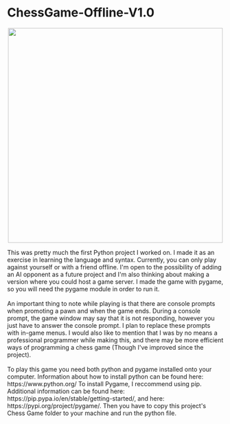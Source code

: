# ChessGame-Offline-V1.0
<p align="Center">
<img src="https://github.com/OrbitalCodeRock/ChessGame-Offline-V1.0/assets/37189245/95f9e83c-c5a9-4c88-8487-3b23ec98dc87" width="500" height="500">
</p>
<p>
This was pretty much the first Python project I worked on. I made it as an exercise in learning the language and syntax. Currently, you can only play against yourself or with a friend offline. I'm open to the possibility of adding an AI opponent as a future project and I'm also thinking about making a version where you could host a game server. I made the game with pygame, so you will need the pygame module in order to run it. 
</br></br>
An important thing to note while playing is that there are console prompts when promoting a pawn and when the game ends. During a console prompt, the game window may say that it is not responding, however you just have to answer the console prompt. I plan to replace these prompts with in-game menus. I would also like to mention that I was by no means a professional programmer while making this, and there may be more efficient ways of programming a chess game (Though I've improved since the project).
</br></br>
To play this game you need both python and pygame installed onto your computer. Information about how to install python can be found here: https://www.python.org/
To install Pygame, I reccommend using pip. Additional information can be found here: https://pip.pypa.io/en/stable/getting-started/, and here: https://pypi.org/project/pygame/. Then you have to copy this project's Chess Game folder to your machine and run the python file.
</p>
